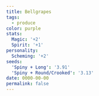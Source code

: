 ```yaml
---
title: Bellgrapes
tags:
  - produce
color: purple
stats:
  Magic: '+2'
  Spirit: '+1'
personality:
  Scheming: '+2'
seeds:
  'Spiny + Long': '3.91'
  'Spiny + Round/Crooked': '3.13'
date: 0000-00-00
permalink: false
---
```

